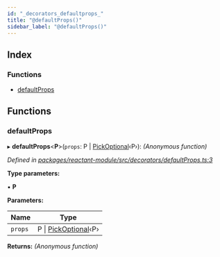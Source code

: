 ```yaml
---
id: "_decorators_defaultprops_"
title: "@defaultProps()"
sidebar_label: "@defaultProps()"
---
```


## Index

### Functions

* [defaultProps](_decorators_defaultprops_.md#defaultprops)

## Functions

###  defaultProps

▸ **defaultProps**<**P**>(`props`: P | [PickOptional](_interfaces_.md#pickoptional)‹P›): *(Anonymous function)*

*Defined in [packages/reactant-module/src/decorators/defaultProps.ts:3](https://github.com/unadlib/reactant/blob/33cbdb7/packages/reactant-module/src/decorators/defaultProps.ts#L3)*

**Type parameters:**

▪ **P**

**Parameters:**

Name | Type |
------ | ------ |
`props` | P &#124; [PickOptional](_interfaces_.md#pickoptional)‹P› |

**Returns:** *(Anonymous function)*
